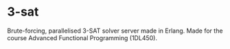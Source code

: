# 3-sat
Brute-forcing, parallelised 3-SAT solver server made in Erlang.
Made for the course Advanced Functional Programming (1DL450).


